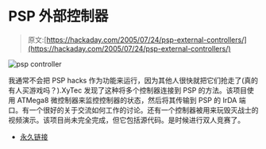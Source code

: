 # PSP 外部控制器

> 原文:[https://hackaday.com/2005/07/24/psp-external-controllers/](https://hackaday.com/2005/07/24/psp-external-controllers/)

![psp controller](../Images/d031633df1c421a8abc0fbbf2ba265a9.png)

我通常不会把 PSP hacks 作为功能来运行，因为其他人很快就把它们抢走了(真的有人买游戏吗？).XyTec 发现了这种将多个控制器连接到 PSP 的方法。该项目使用 ATMega8 微控制器来监控控制器的状态，然后将其传输到 PSP 的 IrDA 端口。有一个很好的关于交流如何工作的讨论。还有一个控制器被用来玩毁灭战士的视频演示。该项目尚未完全完成，但它包括源代码。是时候进行双人竞赛了。

*   [永久链接](http://www.ohnitsch.net/pspsms/)